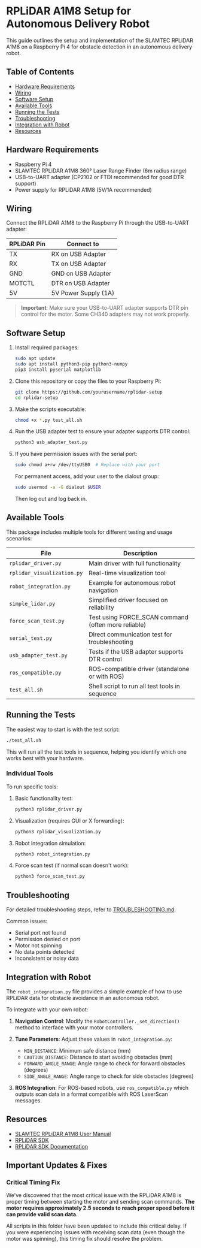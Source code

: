 # RPLiDAR A1M8 Setup for Autonomous Delivery Robot

This guide outlines the setup and implementation of the SLAMTEC RPLiDAR A1M8 on a Raspberry Pi 4 for obstacle detection in an autonomous delivery robot.

## Table of Contents
- [Hardware Requirements](#hardware-requirements)
- [Wiring](#wiring)
- [Software Setup](#software-setup)
- [Available Tools](#available-tools)
- [Running the Tests](#running-the-tests)
- [Troubleshooting](#troubleshooting)
- [Integration with Robot](#integration-with-robot)
- [Resources](#resources)

## Hardware Requirements
- Raspberry Pi 4
- SLAMTEC RPLiDAR A1M8 360° Laser Range Finder (6m radius range)
- USB-to-UART adapter (CP2102 or FTDI recommended for good DTR support)
- Power supply for RPLiDAR A1M8 (5V/1A recommended)

## Wiring

Connect the RPLiDAR A1M8 to the Raspberry Pi through the USB-to-UART adapter:

| RPLiDAR Pin | Connect to           |
|-------------|----------------------|
| TX          | RX on USB Adapter    |
| RX          | TX on USB Adapter    |
| GND         | GND on USB Adapter   |
| MOTCTL      | DTR on USB Adapter   |
| 5V          | 5V Power Supply (1A) |

> **Important**: Make sure your USB-to-UART adapter supports DTR pin control for the motor. Some CH340 adapters may not work properly.

## Software Setup

1. Install required packages:
   ```bash
   sudo apt update
   sudo apt install python3-pip python3-numpy
   pip3 install pyserial matplotlib
   ```

2. Clone this repository or copy the files to your Raspberry Pi:
   ```bash
   git clone https://github.com/yourusername/rplidar-setup
   cd rplidar-setup
   ```

3. Make the scripts executable:
   ```bash
   chmod +x *.py test_all.sh
   ```

4. Run the USB adapter test to ensure your adapter supports DTR control:
   ```bash
   python3 usb_adapter_test.py
   ```

5. If you have permission issues with the serial port:
   ```bash
   sudo chmod a+rw /dev/ttyUSB0  # Replace with your port
   ```
   
   For permanent access, add your user to the dialout group:
   ```bash
   sudo usermod -a -G dialout $USER
   ```
   Then log out and log back in.

## Available Tools

This package includes multiple tools for different testing and usage scenarios:

| File                   | Description                                              |
|------------------------|----------------------------------------------------------|
| `rplidar_driver.py`    | Main driver with full functionality                      |
| `rplidar_visualization.py` | Real-time visualization tool                         |
| `robot_integration.py` | Example for autonomous robot navigation                  |
| `simple_lidar.py`      | Simplified driver focused on reliability                 |
| `force_scan_test.py`   | Test using FORCE_SCAN command (often more reliable)      |
| `serial_test.py`       | Direct communication test for troubleshooting            |
| `usb_adapter_test.py`  | Tests if the USB adapter supports DTR control            |
| `ros_compatible.py`    | ROS-compatible driver (standalone or with ROS)           |
| `test_all.sh`          | Shell script to run all test tools in sequence           |

## Running the Tests

The easiest way to start is with the test script:

```bash
./test_all.sh
```

This will run all the test tools in sequence, helping you identify which one works best with your hardware.

### Individual Tools

To run specific tools:

1. Basic functionality test:
   ```bash
   python3 rplidar_driver.py
   ```

2. Visualization (requires GUI or X forwarding):
   ```bash
   python3 rplidar_visualization.py
   ```

3. Robot integration simulation:
   ```bash
   python3 robot_integration.py
   ```

4. Force scan test (if normal scan doesn't work):
   ```bash
   python3 force_scan_test.py
   ```

## Troubleshooting

For detailed troubleshooting steps, refer to [TROUBLESHOOTING.md](TROUBLESHOOTING.md).

Common issues:
- Serial port not found
- Permission denied on port
- Motor not spinning
- No data points detected
- Inconsistent or noisy data

## Integration with Robot

The `robot_integration.py` file provides a simple example of how to use RPLiDAR data for obstacle avoidance in an autonomous robot.

To integrate with your own robot:

1. **Navigation Control**: Modify the `RobotController._set_direction()` method to interface with your motor controllers.

2. **Tune Parameters**: Adjust these values in `robot_integration.py`:
   - `MIN_DISTANCE`: Minimum safe distance (mm)
   - `CAUTION_DISTANCE`: Distance to start avoiding obstacles (mm)
   - `FORWARD_ANGLE_RANGE`: Angle range to check for forward obstacles (degrees)
   - `SIDE_ANGLE_RANGE`: Angle range to check for side obstacles (degrees)

3. **ROS Integration**: For ROS-based robots, use `ros_compatible.py` which outputs scan data in a format compatible with ROS LaserScan messages.

## Resources

- [SLAMTEC RPLiDAR A1M8 User Manual](https://bucket-download.slamtec.com/af084741a46129dfcf2b516110be558561d55767/LM108_SLAMTEC_rplidarkit_usermanual_A1M8_v2.2_en.pdf)
- [RPLiDAR SDK](https://github.com/Slamtec/rplidar_sdk)
- [RPLiDAR SDK Documentation](https://bucket-download.slamtec.com/6957283725b66750890024d1f0d12940fa079e06/LR002_SLAMTEC_rplidar_sdk_v2.0_en.pdf)

## Important Updates & Fixes

### Critical Timing Fix

We've discovered that the most critical issue with the RPLiDAR A1M8 is proper timing between starting the motor and sending scan commands. **The motor requires approximately 2.5 seconds to reach proper speed before it can provide valid scan data.**

All scripts in this folder have been updated to include this critical delay. If you were experiencing issues with receiving scan data (even though the motor was spinning), this timing fix should resolve the problem. 